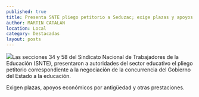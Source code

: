 ```yaml
---
published: true
title: Presenta SNTE pliego petitorio a Seduzac; exige plazas y apoyos económicos
author: MARTIN CATALAN
location: Local
category: Destacadas
layout: posts
---
```


![](http://i.imgur.com/V8k6Nzom.jpg)Las secciones 34 y 58 del Sindicato Nacional de Trabajadores de la Educación (SNTE), presentaron a autoridades del sector educativo el pliego petitorio correspondiente a la negociación de la concurrencia del Gobierno del Estado a la educación. 

Exigen plazas, apoyos económicos por antigüedad y otras prestaciones.
